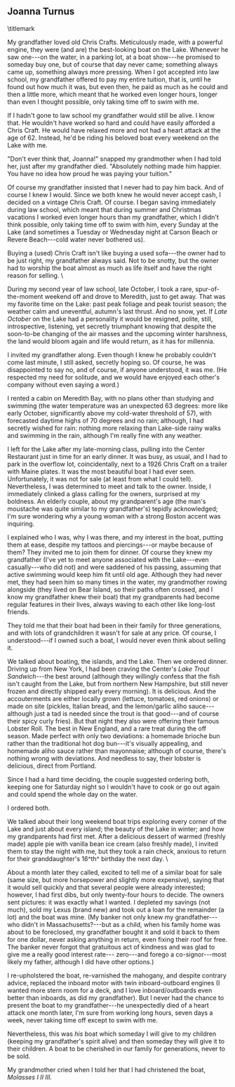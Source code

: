 ## Joanna Turnus
\titlemark

My grandfather loved old Chris Crafts. Meticulously made, with a
powerful engine, they were (and are) the best-looking boat on the Lake.
Whenever he saw one---on the water, in a parking lot, at a boat
show---he promised to someday buy one, but of course that day never
came; something always came up, something always more pressing. When I
got accepted into law school, my grandfather offered to pay my entire
tuition, that is, until he found out how much it was, but even then, he
paid as much as he could and then a little more, which meant that he
worked even longer hours, longer than even I thought possible, only
taking time off to swim with me.

If I hadn't gone to law school my grandfather would still be alive. I
know that. He wouldn't have worked so hard and could have easily
afforded a Chris Craft. He would have relaxed more and not had a heart
attack at the age of 62. Instead, he'd be riding his beloved boat every
weekend on the Lake with me.

"Don't ever think that, Joanna!" snapped my grandmother when I had told
her, just after my grandfather died. "Absolutely nothing made him
happier. You have no idea how proud he was paying your tuition."

Of course my grandfather insisted that I never had to pay him back. And
of course I knew I would. Since we both knew he would never accept cash,
I decided on a vintage Chris Craft. Of course. I began saving
immediately during law school, which meant that during summer and
Christmas vacations I worked even longer hours than my grandfather,
which I didn't think possible, only taking time off to swim with him,
every Sunday at the Lake (and sometimes a Tuesday or Wednesday night at
Carson Beach or Revere Beach---cold water never bothered us).

Buying a (used) Chris Craft isn't like buying a used sofa---the owner
had to be just right, my grandfather always said. Not to be snotty, but
the owner had to worship the boat almost as much as life itself and have
the right reason for selling.
\

During my second year of law school, late October, I took a rare,
spur-of-the-moment weekend off and drove to Meredith, just to get away.
That was my favorite time on the Lake: past peak foliage and peak
tourist season; the weather calm and uneventful, autumn's last thrust.
And no snow, yet. If *Late October* on the Lake had a personality it
would be resigned, polite, still, introspective, listening, yet secretly
triumphant knowing that despite the soon-to-be changing of the air
masses and the upcoming winter harshness, the land would bloom again and
life would return, as it has for millennia.

I invited my grandfather along. Even though I knew he probably couldn't
come last minute, I still asked, secretly hoping so. Of course, he was
disappointed to say no, and of course, if anyone understood, it was me.
(He respected my need for solitude, and we would have enjoyed each
other's company without even saying a word.)

I rented a cabin on Meredith Bay, with no plans other than studying and
swimming (the water temperature was an unexpected 63 degrees: more like
early October, significantly above my cold-water threshold of 57), with
forecasted daytime highs of 70 degrees and no rain; although, I had
secretly wished for rain: nothing more relaxing than Lake-side rainy
walks and swimming in the rain, although I'm really fine with any
weather.

I left for the Lake after my late-morning class, pulling into the Center
Restaurant just in time for an early dinner. It was busy, as usual, and
I had to park in the overflow lot, coincidentally, next to a 1926 Chris
Craft on a trailer with Maine plates. It was the most beautiful boat I
had ever seen. Unfortunately, it was not for sale (at least from what I
could tell). Nevertheless, I was determined to meet and talk to the
owner. Inside, I immediately clinked a glass calling for the owners,
surprised at my boldness. An elderly couple, about my grandparent's age
(the man's moustache was quite similar to my grandfather's) tepidly
acknowledged; I'm sure wondering why a young woman with a strong Boston
accent was inquiring.

I explained who I was, why I was there, and my interest in the boat,
putting them at ease, despite my tattoos and piercings---or maybe
because of them? They invited me to join them for dinner. Of course they
knew my grandfather (I've yet to meet anyone associated with the
Lake---even casually---who did not) and were saddened of his passing,
assuming that active swimming would keep him fit until old age. Although
they had never met, they had seen him so many times in the water, my
grandmother rowing alongside (they lived on Bear Island, so their paths
often crossed, and I know my grandfather knew their boat) that my
grandparents had become regular features in their lives, always waving
to each other like long-lost friends.

They told me that their boat had been in their family for three
generations, and with lots of grandchildren it wasn't for sale at any
price. Of course, I understood---if I owned such a boat, I would never
even think about selling it.

We talked about boating, the islands, and the Lake. Then we ordered
dinner. Driving up from New York, I had been craving the Center's *Lake
Trout Sandwich*---the best around (although they willingly confess that
the fish isn't caught from the Lake, but from northern New Hampshire,
but still never frozen and directly shipped early every morning). It is
delicious. And the accouterments are either locally grown (lettuce,
tomatoes, red onions) or made on site (pickles, Italian bread, and the
lemon/garlic aliho sauce---although just a tad is needed since the trout
is that good---and of course their spicy curly fries). But that night
they also were offering their famous Lobster Roll. The best in New
England, and a rare treat during the off season. Made perfect with only
two deviations: a homemade brioche bun rather than the traditional hot
dog bun---it's visually appealing, and homemade aliho sauce rather than
mayonnaise; although of course, there's nothing wrong with deviations.
And needless to say, their lobster is delicious, direct from Portland.

Since I had a hard time deciding, the couple suggested ordering both,
keeping one for Saturday night so I wouldn't have to cook or go out
again and could spend the whole day on the water.

I ordered both.

We talked about their long weekend boat trips exploring every corner of
the Lake and just about every island; the beauty of the Lake in winter;
and how my grandparents had first met. After a delicious dessert of
warmed (freshly made) apple pie with vanilla bean ice cream (also
freshly made), I invited them to stay the night with me, but they took a
rain check, anxious to return for their granddaughter's 16^th^ birthday
the next day.
\

About a month later they called, excited to tell me of a similar boat
for sale (same size, but more horsepower and slightly more expensive),
saying that it would sell quickly and that several people were already
interested; however, I had first dibs, but only twenty-four hours to
decide. The owners sent pictures: it was exactly what I wanted. I
depleted my savings (not much), sold my Lexus (brand new) and took out a
loan for the remainder (a lot) and the boat was mine. (My banker not
only knew my grandfather---who didn't in Massachusetts?---but as a
child, when his family home was about to be foreclosed, my grandfather
bought it and sold it back to them for one dollar, never asking anything
in return, even fixing their roof for free. The banker never forgot that
gratuitous act of kindness and was glad to give me a really good
interest rate--- zero---and forego a co-signor---most likely my
father, although I did have other options.)

I re-upholstered the boat, re-varnished the mahogany, and despite
contrary advice, replaced the inboard motor with twin inboard-outboard
engines (I wanted more stern room for a deck, and I love
inboard/outboards even better than inboards, as did my grandfather). But
I never had the chance to present the boat to my grandfather---he
unexpectedly died of a heart attack one month later, I'm sure from
working long hours, seven days a week, never taking time off except to
swim with me.

Nevertheless, this was *his* boat which someday I will give to my
children (keeping my grandfather's spirit alive) and then someday they
will give it to their children. A boat to be cherished in our family for
generations, never to be sold.

My grandmother cried when I told her that I had christened the boat,
*Molasses I II III.*
